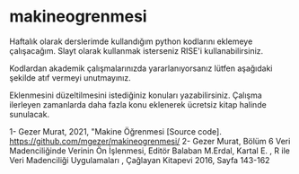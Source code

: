 # makineogrenmesi

Haftalık olarak derslerimde kullandığım python kodlarını eklemeye çalışacağım. Slayt olarak kullanmak isterseniz RISE'i kullanabilirsiniz.



Kodlardan akademik çalışmalarınızda yararlanıyorsanız lütfen aşağıdaki
şekilde atıf vermeyi unutmayınız.

Eklenmesini düzeltilmesini istediğiniz konuları yazabilirsiniz. Çalışma ilerleyen zamanlarda daha fazla konu eklenerek ücretsiz kitap halinde sunulacak.


1- Gezer Murat, 2021, "Makine Öğrenmesi [Source code]. https://github.com/mgezer/makineogrenmesi/
2- Gezer Murat, Bölüm 6 Veri Madenciliğinde Verinin Ön İşlenmesi, Editör Balaban M.Erdal, Kartal E. , R ile Veri Madenciliği Uygulamaları , Çağlayan Kitapevi 2016, Sayfa 143-162
